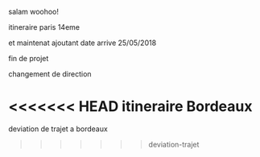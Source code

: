 salam
woohoo!

itineraire paris 14eme

et maintenat ajoutant date arrive 25/05/2018

fin de projet

changement de direction

<<<<<<< HEAD
itineraire Bordeaux
=======
deviation de trajet a bordeaux


>>>>>>> deviation-trajet

